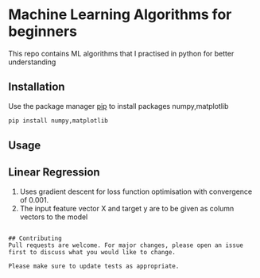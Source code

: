 # Machine Learning Algorithms for beginners

This repo contains ML algorithms that I practised in python for better understanding

## Installation

Use the package manager [pip](https://pip.pypa.io/en/stable/) to install packages numpy,matplotlib

```bash
pip install numpy,matplotlib
```

## Usage

## Linear Regression

1. Uses gradient descent for loss function optimisation with convergence of 0.001.
2. The input feature vector X and target y are to be given as column vectors to the model

```

## Contributing
Pull requests are welcome. For major changes, please open an issue first to discuss what you would like to change.

Please make sure to update tests as appropriate.
